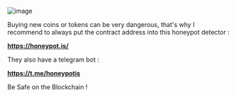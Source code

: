 ![image](https://github.com/Ben-DeFi/Honeypot_Detector_ETH-BSC/assets/134858219/7d6e5492-5529-4daa-accd-e97a76f59b83)

Buying new coins or tokens can be very dangerous, that's why I recommend to always put the contract address into this honeypot detector :

**https://honeypot.is/** 

They also have a telegram bot : 

**https://t.me/honeypotis**

Be Safe on the Blockchain !
